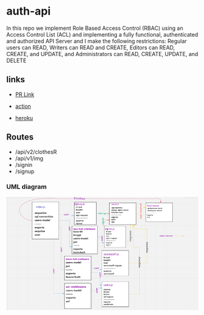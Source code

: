 # auth-api



In this repo we implement Role Based Access Control (RBAC) using an Access Control List (ACL) and implementing a fully functional, authenticated and authorized API Server and I make the following restrictions: Regular users can READ, Writers can READ and CREATE, Editors can READ, CREATE, and UPDATE, and Administrators can READ, CREATE, UPDATE, and DELETE


## links

* [PR Link](https://github.com/salammustafa728/auth-api/pull/1)

* [action](https://github.com/salammustafa728/auth-api/actions)

* [heroku](https://salam-auth-api-1.herokuapp.com/)


## Routes 

* /api/v2/clothesR
* /api/v1/img
* /signin
* /signup

### UML diagram 

![uml](./images/uml-auth-api.png)